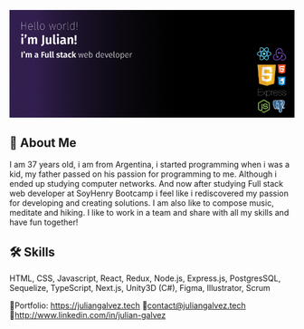 ![Banner](https://github.com/juliangalvez/juliangalvez/blob/main/Cover.png?raw=true)

## 🚀 About Me
I am 37 years old, i am from Argentina, i started programming when i was a kid, my father passed on his passion for programming to me. Although i ended up studying computer networks. And now after studying Full stack web developer at SoyHenry Bootcamp i feel like i rediscovered my passion for developing and creating solutions.
I am also like to compose music, meditate and hiking. I like to work in a team and share with all my skills and have fun together!



## 🛠 Skills
HTML, CSS, Javascript, React, Redux, Node.js, Express.js, PostgresSQL, Sequelize, TypeScript, Next.js, Unity3D (C#), Figma, Illustrator, Scrum


🔸Portfolio: https://juliangalvez.tech
🔸contact@juliangalvez.tech
🔸http://www.linkedin.com/in/julian-galvez


